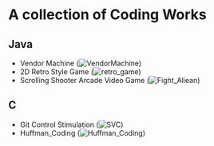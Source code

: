 # A collection of Coding Works

## Java

* Vendor Machine (![VendorMachine](/Java/VendorMachine/))
* 2D Retro Style Game (![retro_game](/Java/retro_game/))
* Scrolling Shooter Arcade Video Game (![Fight_Aliean](/Java/Fight_Alien/))

## C

* Git Control Stimulation (![SVC](/C/SVC/))
* Huffman_Coding (![Huffman_Coding](/C/Huffman_Coding/))
